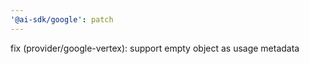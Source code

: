 ```yaml
---
'@ai-sdk/google': patch
---
```


fix (provider/google-vertex): support empty object as usage metadata
